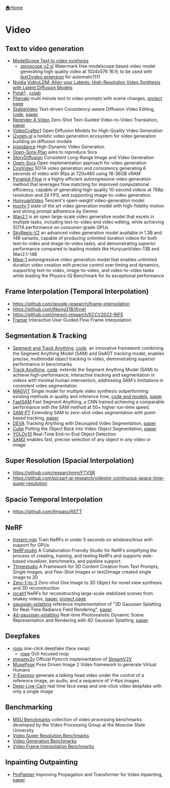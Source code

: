 [🏠Home](README.md)

# Video

## Text to video generation

- [ModelScope Text to video synthesis](https://huggingface.co/spaces/damo-vilab/modelscope-text-to-video-synthesis)
  - [zeroscope v2 xl](https://huggingface.co/cerspense/zeroscope_v2_XL) Watermark free modelscope based video model generating high quality video at 1024x576 16:9, to be used with [text2video extension](https://github.com/kabachuha/sd-webui-text2video) for automatic1111
- [Nvidia VideoLDM: Align your Latents: High-Resolution Video Synthesis with Latent Diffusion Models](https://research.nvidia.com/labs/toronto-ai/VideoLDM/)
- [Potat1](https://huggingface.co/camenduru/potat1) , [colab](https://github.com/camenduru/text-to-video-synthesis-colab)
- [Phenaki](https://openreview.net/forum?id=vOEXS39nOF) multi minute text to video prompts with scene changes, [project page](https://phenaki.video/)
- [StableVideo](https://rese1f.github.io/StableVideo/) Text-driven Consistency-aware Diffusion Video Editing, [code](https://github.com/rese1f/StableVideo), [paper](https://rese1f.github.io/StableVideo/)
- [Rerender A Video](https://github.com/williamyang1991/Rerender_A_Video) Zero-Shot Text-Guided Video-to-Video Translation, [paper](https://arxiv.org/abs/2306.07954)
- [VideoCrafter1](https://github.com/AILab-CVC/VideoCrafter) Open Diffusion Models for High-Quality Video Generation
- [i2vgen-xl](https://github.com/ali-vilab/i2vgen-xl) a holistic video generation ecosystem for video generation building on diffusion models
- [pixeldance](https://makepixelsdance.github.io/) High-Dynamic Video Generation
- [Open-Sora-Plan](https://github.com/PKU-YuanGroup/Open-Sora-Plan) aims to reproduce Sora
- [StoryDiffusion](https://github.com/HVision-NKU/StoryDiffusion) Consistent Long-Range Image and Video Generation
- [Open-Sora](https://github.com/hpcaitech/Open-Sora) Open implementation approach for video generation
- [CogVideo](https://github.com/THUDM/CogVideo) SOTA video generation and consistency generating 6 seconds of video with 8fps at 720x480 using 18-36GB vRAM
- [Pyramid-Flow](https://github.com/jy0205/Pyramid-Flow) is a highly efficient autoregressive video generation method that leverages flow matching for improved computational efficiency, capable of generating high-quality 10-second videos at 768p resolution and 24 FPS, and supporting image-to-video generation.
- [HunyuanVideo](https://huggingface.co/tencent/HunyuanVideo) Tencent's open-weight video-generation model
- [mochi-1](https://huggingface.co/genmo/mochi-1-preview) state of the art video generation model with high-fidelity motion and strong prompt adherence by Genmo
- [Wan2.1](https://github.com/Wan-Video/Wan2.1) is an open large-scale video generative model that excels in multiple tasks, including text-to-video and video editing, while achieving SOTA performance on consumer-grade GPUs
- [SkyReels-V2](https://huggingface.co/collections/Skywork/skyreels-v2-6801b1b93df627d441d0d0d9) an advanced video generation model available in 1.3B and 14B variants, capable of producing unlimited duration videos for both text-to-video and image-to-video tasks, and demonstrating superior performance compared to leading models like HunyuanVideo-13B and Wan2.1-14B
- [Magi-1](https://github.com/SandAI-org/MAGI-1) autoregressive video generation model that enables unlimited duration video creation with precise control over timing and dynamics, supporting text-to-video, image-to-video, and video-to-video tasks while leading the Physics-IQ Benchmark for its exceptional performance

## Frame Interpolation (Temporal Interpolation)

- https://github.com/google-research/frame-interpolation
- https://github.com/ltkong218/ifrnet
- https://github.com/megvii-research/ECCV2022-RIFE
- [Framer](https://github.com/aim-uofa/Framer) Interactive User Guided Flow Frame Interpolation

## Segmentation & Tracking

- [Segment and Track Anything](https://arxiv.org/abs/2305.06558v1), [code](https://github.com/z-x-yang/segment-and-track-anything). an innovative framework combining the Segment Anything Model (SAM) and DeAOT tracking model, enables precise, multimodal object tracking in video, demonstrating superior performance in benchmarks
- [Track Anything](https://arxiv.org/abs/2304.11968v2), [code](https://github.com/gaomingqi/track-anything). extends the Segment Anything Model (SAM) to achieve high-performance, interactive tracking and segmentation in videos with minimal human intervention, addressing SAM's limitations in consistent video segmentation
- [MAGVIT](https://magvit.cs.cmu.edu/) Single model for multiple video synthesis outperforming existing methods in quality and inference time, [code and models](https://github.com/MAGVIT/magvit), [paper](https://arxiv.org/pdf/2212.05199.pdf)
- [FastSAM](https://github.com/CASIA-IVA-Lab/FastSAM) Fast Segment Anything, a CNN trained achieving a comparable performance with the SAM method at 50× higher run-time speed.
- [SAM-PT](https://github.com/SysCV/sam-pt) Extending SAM to zero-shot video segmentation with point-based tracking, [paper](https://arxiv.org/abs/2307.01197)
- [DEVA](https://github.com/hkchengrex/Tracking-Anything-with-DEVA) Tracking Anything with Decoupled Video Segmentation, [paper](https://arxiv.org/abs/2309.03903)
- [Cutie](https://github.com/hkchengrex/Cutie) Putting the Object Back into Video Object Segmentation, [paper](https://arxiv.org/abs/2310.12982)
- [YOLOv10](https://github.com/THU-MIG/yolov10) Real-Time End-to-End Object Detection
- [SAM2](https://github.com/facebookresearch/segment-anything-2) enables fast, precise selection of any object in any video or image

## Super Resolution (Spacial Interpolation)

- https://github.com/researchmm/FTVSR
- https://github.com/picsart-ai-research/videoinr-continuous-space-time-super-resolution

## Spacio Temporal Interpolation

- https://github.com/llmpass/RSTT

## NeRF

- [Instant-ngp](https://github.com/NVlabs/instant-ngp) Train NeRFs in under 5 seconds on windows/linux with support for GPUs
- [NeRFstudio](https://github.com/nerfstudio-project/nerfstudio) A Collaboration Friendly Studio for NeRFs simplifying the process of creating, training, and testing NeRFs and supports web-based visualizer, benchmarks, and pipeline support.
- [Threestudio](https://github.com/threestudio-project/threestudio) A Framework for 3D Content Creation from Text Prompts, Single Images, and Few-Shot Images or text2image created single image to 3D
- [Zero-1-to-3](https://github.com/cvlab-columbia/zero123) Zero-shot One Image to 3D Object for novel view synthesis and 3D reconstruction
- [localrf](https://github.com/facebookresearch/localrf) NeRFs for reconstructing large-scale stabilized scenes from shakey videos, [paper](https://localrf.github.io/localrf.pdf), [project page](https://localrf.github.io/)
- [gaussian-splatting](https://github.com/graphdeco-inria/gaussian-splatting) reference implementation of "3D Gaussian Splatting for Real-Time Radiance Field Rendering", [paper](https://arxiv.org/abs/2308.04079v1)
- [4d-gaussian-splatting](https://github.com/fudan-zvg/4d-gaussian-splatting) Real-time Photorealistic Dynamic Scene Representation and Rendering with 4D Gaussian Splatting, [paper](https://arxiv.org/abs/2310.10642v1)

## Deepfakes

- [roop](https://github.com/s0md3v/roop) one-click deepfake (face swap)
  - [rope](https://github.com/Hillobar/Rope) GUI-focused roop
- [streamv2v](https://github.com/Jeff-LiangF/streamv2v) Official Pytorch implementation of [StreamV2V](https://jeff-liangf.github.io/projects/streamv2v/)
- [MusePose](https://github.com/TMElyralab/MusePose) Pose Driven Image 2 Video framework to generate Virtual Humans 
- [V-Express](https://github.com/tencent-ailab/V-Express) generate a talking head video under the control of a reference image, an audio, and a sequence of V-Kps images
- [Deep-Live-Cam](https://github.com/hacksider/Deep-Live-Cam) real time face swap and one-click video deepfake with only a single image

## Benchmarking

- [MSU Benchmarks](https://videoprocessing.ai/) collection of video processing benchmarks developed by the Video Processing Group at the Moscow State University
- [Video Super Resolution Benchmarks](https://paperswithcode.com/task/video-super-resolution)
- [Video Generation Benchmarks](https://paperswithcode.com/task/video-generation)
- [Video Frame Interpolation Benchmarks](https://paperswithcode.com/task/video-frame-interpolation)

## Inpainting Outpainting

- [ProPainter](https://github.com/sczhou/ProPainter) Improving Propagation and Transformer for Video Inpainting, [paper](https://arxiv.org/abs/2309.03897)
